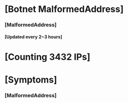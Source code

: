 # [Botnet MalformedAddress]
### [MalformedAddress]
#### [Updated every 2~3 hours]

# [Counting 3432 IPs]

# [Symptoms] 
###   [MalformedAddress]
